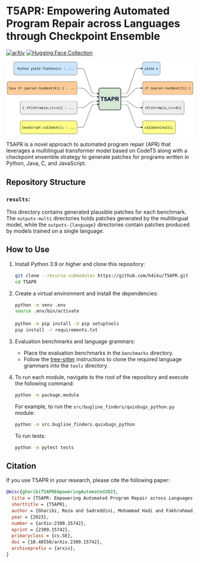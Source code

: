 # T5APR: Empowering Automated Program Repair across Languages through Checkpoint Ensemble
[![arXiv](https://img.shields.io/badge/arXiv-2309.15742-b31b1b.svg)](https://arxiv.org/abs/2309.15742)
[![Hugging Face Collection](https://img.shields.io/badge/🤗_Collection-Data_&_Model-ffd21e.svg)](https://huggingface.co/collections/h4iku/t5apr-6514a09a8f20a8ccf7b07f5d)

![T5APR overview](T5APR.png)

T5APR is a novel approach to automated program repair (APR) that leverages a multilingual transformer model based on CodeT5 along with a checkpoint ensemble strategy to generate patches for programs written in Python, Java, C, and JavaScript.

## Repository Structure

### `results`:

This directory contains generated plausible patches for each benchmark. The `outputs-multi` directories holds patches generated by the multilingual model, while the `outputs-{language}` directories contain patches produced by models trained on a single language.


## How to Use

1. Install Python 3.9 or higher and clone this repository:

    ```bash
    git clone --recurse-submodules https://github.com/h4iku/T5APR.git
    cd T5APR
    ```

2. Create a virtual environment and install the dependencies:

    ```bash
    python -m venv .env
    source .env/bin/activate

    python -m pip install -U pip setuptools
    pip install -r requirements.txt
    ```

3. Evaluation benchmarks and language grammars:

    - Place the evaluation benchmarks in the `benchmarks` directory.
    - Follow the [tree-sitter](https://github.com/tree-sitter/py-tree-sitter) instructions to clone the required language grammars into the `tools` directory.

4. To run each module, navigate to the root of the repository and execute the following command:

    ```bash
    python -m package.module
    ```

    For example, to run the `src/bugline_finders/quixbugs_python.py` module:

    ```bash
    python -m src.bugline_finders.quixbugs_python
    ```

    To run tests:

    ```bash
    python -m pytest tests
    ```


## Citation

If you use T5APR in your research, please cite the following paper:

```bibtex
@misc{gharibiT5APREmpoweringAutomated2023,
  title = {T5APR: Empowering Automated Program Repair across Languages through Checkpoint Ensemble},
  shorttitle = {T5APR},
  author = {Gharibi, Reza and Sadreddini, Mohammad Hadi and Fakhrahmad, Seyed Mostafa},
  year = {2023},
  number = {arXiv:2309.15742},
  eprint = {2309.15742},
  primaryclass = {cs.SE},
  doi = {10.48550/arXiv.2309.15742},
  archiveprefix = {arxiv},
}
```